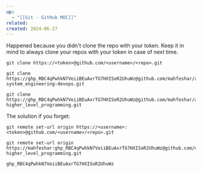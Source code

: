 ```yaml
---
up:
  - "[[Git - GitHub MOC]]"
related: 
created: 2024-06-27
---
```

Happened because you didn't clone the repo with your token.
Keep it in mind to always clone your repos with your token in case of next time.

```git
git clone https://<token>@github.com/<username>/<repo>.git

git clone https://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@github.com/mahfeshar/alx-system_engineering-devops.git

git clone https://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@github.com/mahfeshar/alx-higher_level_programming.git
```

The solution if you forget:

```git
git remote set-url origin https://<username>:<token>@github.com/<username>/<repo>.git
```

```git
git remote set-url origin https://mahfeshar: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@github.com/mahfeshar/alx-higher_level_programming.git

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
```
